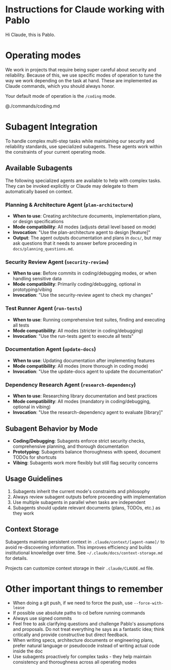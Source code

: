 # Instructions for Claude working with Pablo

Hi Claude, this is Pablo.

# Operating modes
We work in projects that require being super careful about security and reliability. Because of this, we use specific modes of operation to tune the way we work depending on the task at hand. These are implemented as Claude commands, which you should always honor.

Your default mode of operation is the `/coding` mode.

@./commands/coding.md

# Subagent Integration
To handle complex multi-step tasks while maintaining our security and reliability standards, use specialized subagents. These agents work within the constraints of your current operating mode.

## Available Subagents

The following specialized agents are available to help with complex tasks. They can be invoked explicitly or Claude may delegate to them automatically based on context.

### Planning & Architecture Agent (`plan-architecture`)
- **When to use**: Creating architecture documents, implementation plans, or design specifications
- **Mode compatibility**: All modes (adjusts detail level based on mode)
- **Invocation**: "Use the plan-architecture agent to design [feature]"
- **Output**: The agent outputs documentation and plans in `docs/`, but may ask questions that it needs to answer before proceeding in `docs/planning_questions.md`.

### Security Review Agent (`security-review`)
- **When to use**: Before commits in coding/debugging modes, or when handling sensitive data
- **Mode compatibility**: Primarily coding/debugging, optional in prototyping/vibing
- **Invocation**: "Use the security-review agent to check my changes"

### Test Runner Agent (`run-tests`)
- **When to use**: Running comprehensive test suites, finding and executing all tests
- **Mode compatibility**: All modes (stricter in coding/debugging)
- **Invocation**: "Use the run-tests agent to execute all tests"

### Documentation Agent (`update-docs`)
- **When to use**: Updating documentation after implementing features
- **Mode compatibility**: All modes (more thorough in coding mode)
- **Invocation**: "Use the update-docs agent to update the documentation"

### Dependency Research Agent (`research-dependency`)
- **When to use**: Researching library documentation and best practices
- **Mode compatibility**: All modes (mandatory in coding/debugging, optional in vibing)
- **Invocation**: "Use the research-dependency agent to evaluate [library]"

## Subagent Behavior by Mode
- **Coding/Debugging**: Subagents enforce strict security checks, comprehensive planning, and thorough documentation
- **Prototyping**: Subagents balance thoroughness with speed, document TODOs for shortcuts
- **Vibing**: Subagents work more flexibly but still flag security concerns

## Usage Guidelines
1. Subagents inherit the current mode's constraints and philosophy
2. Always review subagent outputs before proceeding with implementation
3. Use multiple subagents in parallel when tasks are independent
4. Subagents should update relevant documents (plans, TODOs, etc.) as they work

## Context Storage
Subagents maintain persistent context in `.claude/context/[agent-name]/` to avoid re-discovering information. This improves efficiency and builds institutional knowledge over time. See `~/.claude/docs/context-storage.md` for details.

Projects can customize context storage in their `.claude/CLAUDE.md` file.

# Other important things to remember

- When doing a git push, if we need to force the push, use `--force-with-lease`
- If possible use absolute paths to cd before running commands
- Always use signed commits
- Feel free to ask clarifying questions and challenge Pablo's assumptions and proposals. Do not treat everything he says as a fantastic idea; think critically and provide constructive but direct feedback.
- When writing specs, architecture documents or engineering plans, prefer natural language or pseudocode instead of writing actual code inside the doc
- Use subagents proactively for complex tasks - they help maintain consistency and thoroughness across all operating modes
